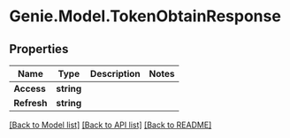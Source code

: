 # Genie.Model.TokenObtainResponse

## Properties

Name | Type | Description | Notes
------------ | ------------- | ------------- | -------------
**Access** | **string** |  | 
**Refresh** | **string** |  | 

[[Back to Model list]](../README.md#documentation-for-models) [[Back to API list]](../README.md#documentation-for-api-endpoints) [[Back to README]](../README.md)

